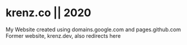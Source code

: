 # krenz.co || 2020
My Website created using domains.google.com and pages.github.com
Former website, krenz.dev, also redirects here
